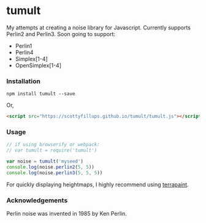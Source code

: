 # tumult

My attempts at creating a noise library for Javascript. Currently supports Perlin2 and Perlin3. Soon going to support:
* Perlin1
* Perlin4
* Simplex[1-4]
* OpenSimplex[1-4]

### Installation

`npm install tumult --save`

Or,

```html
<script src="https://scottyfillups.github.io/tumult/tumult.js"></script>
```

### Usage

```js
// if using browserify or webpack:
// var tumult = require('tumult')

var noise = tumult('myseed')
console.log(noise.perlin2(5, 5))
console.log(noise.perlin3(5, 5, 5))
```

For quickly displaying heightmaps, I highly recommend using [terrapaint](https://www.npmjs.com/package/terrapaint).

### Acknowledgements

Perlin noise was invented in 1985 by Ken Perlin.
